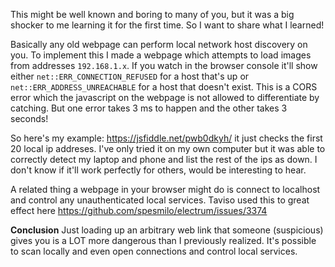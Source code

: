 This might be well known and boring to many of you, but it was a big shocker to me learning it for the first time. So I want to share what I learned!

Basically any old webpage can perform local network host discovery on you. To implement this I made a webpage which attempts to load images from addresses `192.168.1.x`. If you watch in the browser console it'll show either `net::ERR_CONNECTION_REFUSED` for a host that's up or `net::ERR_ADDRESS_UNREACHABLE` for a host that doesn't exist.  This is a CORS error which the javascript on the webpage is not allowed to differentiate by catching. But one error takes 3 ms to happen and the other takes 3 seconds!

So here's my example: https://jsfiddle.net/pwb0dkyh/ it just checks the first 20 local ip addreses. I've only tried it on my own computer but it was able to correctly detect my laptop and phone and list the rest of the ips as down. I don't know if it'll work perfectly for others, would be interesting to hear.

A related thing a webpage in your browser might do is connect to localhost and control any unauthenticated local services. Taviso used this to great effect here https://github.com/spesmilo/electrum/issues/3374

**Conclusion** Just loading up an arbitrary web link that someone (suspicious) gives you is a LOT more dangerous than I previously realized. It's possible to scan locally and even open connections and control local services.

